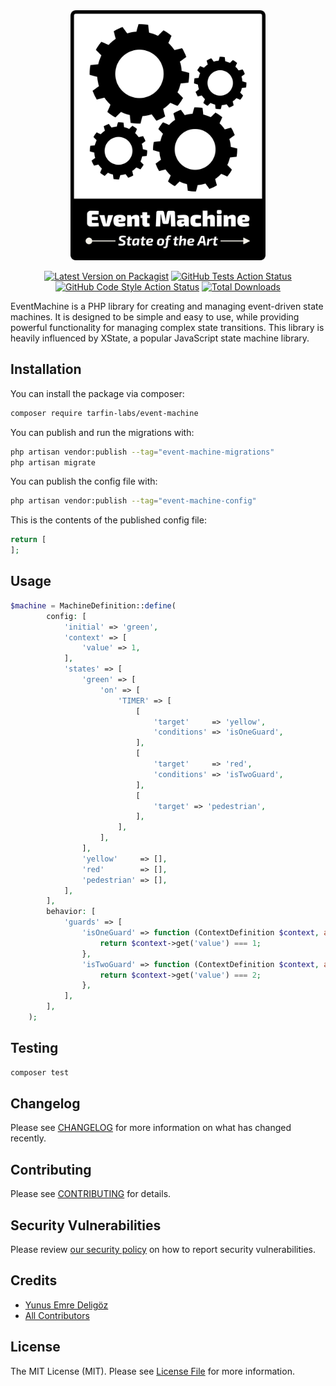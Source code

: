 <div align="center">

<picture>
  <source media="(prefers-color-scheme: dark)" srcset="./art/event-machine-logo-dark.svg">
  <img alt="Where Events Drive the Gears of Progress" src="./art/event-machine-logo-light.svg" height="400">
</picture>

[![Latest Version on Packagist](https://img.shields.io/packagist/v/tarfin-labs/event-machine.svg?style=flat-square)](https://packagist.org/packages/tarfin-labs/event-machine)
[![GitHub Tests Action Status](https://img.shields.io/github/actions/workflow/status/tarfin-labs/event-machine/run-tests.yml?branch=main&label=tests&style=flat-square)](https://github.com/tarfin-labs/event-machine/actions?query=workflow%3Arun-tests+branch%3Amain)
[![GitHub Code Style Action Status](https://img.shields.io/github/actions/workflow/status/tarfin-labs/event-machine/fix-php-code-style-issues.yml?branch=main&label=code%20style&style=flat-square)](https://github.com/tarfin-labs/event-machine/actions?query=workflow%3A"Fix+PHP+code+style+issues"+branch%3Amain)
[![Total Downloads](https://img.shields.io/packagist/dt/tarfin-labs/event-machine.svg?style=flat-square)](https://packagist.org/packages/tarfin-labs/event-machine)

</div>

EventMachine is a PHP library for creating and managing event-driven state machines. It is designed to be simple and easy to use, while providing powerful functionality for managing complex state transitions. This library is heavily influenced by XState, a popular JavaScript state machine library.

## Installation

You can install the package via composer:

```bash
composer require tarfin-labs/event-machine
```

You can publish and run the migrations with:

```bash
php artisan vendor:publish --tag="event-machine-migrations"
php artisan migrate
```

You can publish the config file with:

```bash
php artisan vendor:publish --tag="event-machine-config"
```

This is the contents of the published config file:

```php
return [
];
```

## Usage

```php
$machine = MachineDefinition::define(
        config: [
            'initial' => 'green',
            'context' => [
                'value' => 1,
            ],
            'states' => [
                'green' => [
                    'on' => [
                        'TIMER' => [
                            [
                                'target'     => 'yellow',
                                'conditions' => 'isOneGuard',
                            ],
                            [
                                'target'     => 'red',
                                'conditions' => 'isTwoGuard',
                            ],
                            [
                                'target' => 'pedestrian',
                            ],
                        ],
                    ],
                ],
                'yellow'     => [],
                'red'        => [],
                'pedestrian' => [],
            ],
        ],
        behavior: [
            'guards' => [
                'isOneGuard' => function (ContextDefinition $context, array $event): bool {
                    return $context->get('value') === 1;
                },
                'isTwoGuard' => function (ContextDefinition $context, array $event): bool {
                    return $context->get('value') === 2;
                },
            ],
        ],
    );
```

## Testing

```bash
composer test
```

## Changelog

Please see [CHANGELOG](CHANGELOG.md) for more information on what has changed recently.

## Contributing

Please see [CONTRIBUTING](CONTRIBUTING.md) for details.

## Security Vulnerabilities

Please review [our security policy](../../security/policy) on how to report security vulnerabilities.

## Credits

- [Yunus Emre Deligöz](https://github.com/tarfin-labs)
- [All Contributors](../../contributors)

## License

The MIT License (MIT). Please see [License File](LICENSE.md) for more information.
